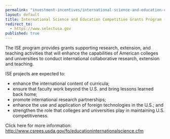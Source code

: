 ```yaml
---
permalink: "investment-incentives/international-science-and-education-competitive-grants-program-ise.html"
layout: default
title: International Science and Education Competitive Grants Program (ISE)
redirect_to:
  - https://www.selectusa.gov
published: true
---
```


<p>The ISE program p<a></a>rovides grants supporting research, extension, and teaching activities that will enhance the capabilities of American colleges and universities to conduct international collaborative research, extension and teaching. </p>
<p>ISE projects are expected to: </p>
<ul>
<li>enhance the international content of curricula; </li>
<li>ensure that faculty work beyond the U.S. and bring lessons learned back home; </li>
<li>promote international research partnerships; </li>
<li>enhance the use and application of foreign technologies in the U.S.; and </li>
<li>strengthen the role that colleges and universities play in maintaining U.S. competitiveness. </li></ul>
<p>Click here for more information: <a href="/node/220/The%20International%20Science%20and%20Education%20Competitive%20Grants%20Program%20%28ISE%29%20supports%20research%2C%20extension%2C%20and%20teaching%20activities%20that%20will%20enhance%20the%20capabilities%20of%20American%20colleges%20and%20universities%20to%20conduct%20international%20collaborative%20research%2C%20extension%20and%20teaching.%20ISE%20projects%20are%20expected%20to%20enhance%20the%20international%20content%20of%20curricula%3B%20ensure%20that%20faculty%20work%20beyond%20the%20U.S.%20and%20bring%20lessons%20learned%20back%20home%3B%20promote%20international%20research%20partnerships%3B%20enhance%20the%20use%20and%20application%20of%20foreign%20technologies%20in%20the%20U.S.%3B%20and%20strengthen%20the%20role%20that%20colleges%20and%20universities%20play%20in%20maintaining%20U.S.%20competitiveness." target="_self">http://www.csrees.usda.gov/fo/educationinternationalscience.cfm</a></p> 